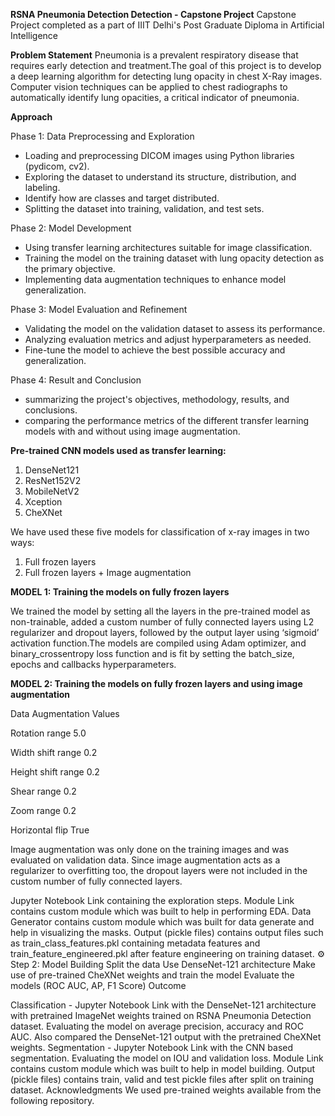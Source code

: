 **RSNA Pneumonia Detection Detection - Capstone Project**
Capstone Project completed as a part of IIIT Delhi's Post Graduate Diploma in Artificial Intelligence


**Problem Statement**
Pneumonia is a prevalent respiratory disease that requires early detection and treatment.The goal of this project is to develop a deep learning algorithm for detecting lung opacity in chest X-Ray images. Computer vision techniques can be applied to chest radiographs to automatically identify lung opacities, a critical indicator of pneumonia.

**Approach**

Phase 1: Data Preprocessing and Exploration
-	Loading and preprocessing DICOM images using Python libraries (pydicom, cv2).
-	Exploring the dataset to understand its structure, distribution, and labeling.
-	Identify how are classes and target distributed.
-	Splitting the dataset into training, validation, and test sets.
	
Phase 2: Model Development
-	Using transfer learning architectures suitable for image classification.
-	Training the model on the training dataset with lung opacity detection as the primary objective.
-	Implementing data augmentation techniques to enhance model generalization.

Phase 3: Model Evaluation and Refinement
-	Validating the model on the validation dataset to assess its performance.
-	Analyzing evaluation metrics and adjust hyperparameters as needed.
-	Fine-tune the model to achieve the best possible accuracy and generalization.
  
Phase 4: Result and Conclusion
-	summarizing the project's objectives, methodology, results, and conclusions.
-	comparing the performance metrics of the different transfer learning models with and without using image augmentation.

**Pre-trained CNN models used as transfer learning:**
1. DenseNet121
2. ResNet152V2
3. MobileNetV2
4. Xception
5. CheXNet

We have used these five models for classification of x-ray images in two ways: 
1.	Full frozen layers
2.	Full frozen layers + Image augmentation


**MODEL 1: Training the models on fully frozen layers**

We trained the model by setting all the layers in the pre-trained model as non-trainable, added a custom number of fully connected layers using L2       regularizer and dropout layers, followed by the output layer using ‘sigmoid’ activation function.The models are compiled using Adam optimizer, and binary_crossentropy loss function and is fit by setting the batch_size, epochs and callbacks hyperparameters.

                                                                                                              
**MODEL 2: Training the models on fully frozen layers and using image augmentation**                                     

Data Augmentation Values 

Rotation range	        5.0

Width shift range	0.2

Height shift range	0.2

Shear range	        0.2

Zoom range	        0.2

Horizontal flip	        True


Image augmentation was only done on the training images and was evaluated on validation data.
Since image augmentation acts as a regularizer to overfitting too, the dropout layers were not included in the custom number of fully connected layers.


Jupyter Notebook Link containing the exploration steps.
Module Link contains custom module which was built to help in performing EDA.
Data Generator contains custom module which was built for data generate and help in visualizing the masks.
Output (pickle files) contains output files such as train_class_features.pkl containing metadata features and train_feature_engineered.pkl after feature engineering on training dataset.
⚙️ Step 2: Model Building
Split the data
Use DenseNet-121 architecture
Make use of pre-trained CheXNet weights and train the model
Evaluate the models (ROC AUC, AP, F1 Score)
Outcome

Classification - Jupyter Notebook Link with the DenseNet-121 architecture with pretrained ImageNet weights trained on RSNA Pneumonia Detection dataset. Evaluating the model on average precision, accuracy and ROC AUC. Also compared the DenseNet-121 output with the pretrained CheXNet weights.
Segmentation - Jupyter Notebook Link with the CNN based segmentation. Evaluating the model on IOU and validation loss.
Module Link contains custom module which was built to help in model building.
Output (pickle files) contains train, valid and test pickle files after split on training dataset.
Acknowledgments
We used pre-trained weights available from the following repository.

